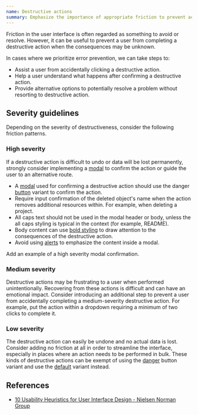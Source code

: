 ```yaml
---
name: Destructive actions
summary: Emphasize the importance of appropriate friction to prevent accidental actions and help users understand consequences.
---
```


Friction in the user interface is often regarded as something to avoid or resolve. However, it can be useful to prevent a user from completing a destructive action when the consequences may be unknown.

In cases where we prioritize error prevention, we can take steps to:

- Assist a user from accidentally clicking a destructive action.
- Help a user understand what happens after confirming a destructive action.
- Provide alternative options to potentially resolve a problem without resorting to destructive action.

## Severity guidelines

Depending on the severity of destructiveness, consider the following friction patterns.

### High severity

If a destructive action is difficult to undo or data will be lost permanently, strongly consider implementing a [modal](/components/modal) to confirm the action or guide the user to an alternative route.

- A [modal](/components/modal) used for confirming a destructive action should use the danger [button](/components/button/#variants) variant to confirm the action.
- Require input confirmation of the deleted object's name when the action removes additional resources within. For example, when deleting a project.
- All caps text should not be used in the modal header or body, unless the all caps styling is typical in the context (for example, README).
- Body content can use [bold styling](/product-foundations/type-fundamentals/#font-weight) to draw attention to the consequences of the destructive action.
- Avoid using [alerts](/components/alert) to emphasize the content inside a modal.

<todo>Add an example of a high severity modal confirmation.</todo>

### Medium severity

Destructive actions may be frustrating to a user when performed unintentionally. Recovering from these actions is difficult and can have an emotional impact. Consider introducing an additional step to prevent a user from accidentally completing a medium-severity destructive action. For example, put the action within a dropdown requiring a minimum of two clicks to complete it.

### Low severity

The destructive action can easily be undone and no actual data is lost. Consider adding no friction at all in order to streamline the interface, especially in places where an action needs to be performed in bulk. These kinds of destructive actions can be exempt of using the [danger](/components/button#variants) button variant and use the [default](/components/button#variants) variant instead.

## References

- [10 Usability Heuristics for User Interface Design - Nielsen Norman Group](https://www.nngroup.com/articles/ten-usability-heuristics/)
